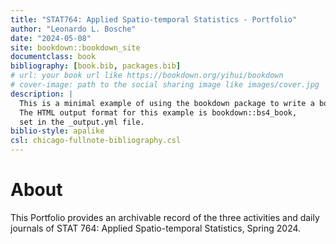 ```yaml
--- 
title: "STAT764: Applied Spatio-temporal Statistics - Portfolio"
author: "Leonardo L. Bosche"
date: "2024-05-08"
site: bookdown::bookdown_site
documentclass: book
bibliography: [book.bib, packages.bib]
# url: your book url like https://bookdown.org/yihui/bookdown
# cover-image: path to the social sharing image like images/cover.jpg
description: |
  This is a minimal example of using the bookdown package to write a book.
  The HTML output format for this example is bookdown::bs4_book,
  set in the _output.yml file.
biblio-style: apalike
csl: chicago-fullnote-bibliography.csl
---
```


# About

This Portfolio provides an archivable record of the three activities and daily journals of STAT 764: Applied Spatio-temporal Statistics, Spring 2024.

